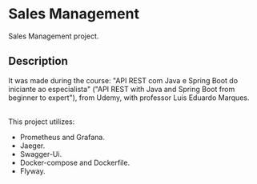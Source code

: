 # Sales Management

Sales Management project.

## Description
It was made during the course: "API REST com Java e Spring Boot do iniciante ao especialista" ("API REST with Java and Spring Boot from beginner to expert"), from Udemy, with professor Luis Eduardo Marques.</br></br>

This project utilizes:</br>
- Prometheus and Grafana.
- Jaeger.
- Swagger-Ui.
- Docker-compose and Dockerfile.
- Flyway.
